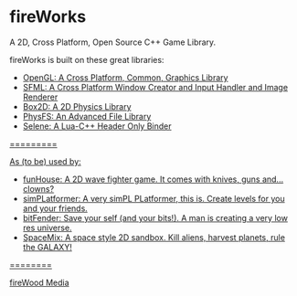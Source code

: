 fireWorks
=========
A 2D, Cross Platform, Open Source C++ Game Library.

fireWorks is built on these great libraries:
- <a href="http://opengl.org"> OpenGL: A Cross Platform, Common, Graphics Library
- <a href="http://sfml-dev.org"> SFML: A Cross Platform Window Creator and Input Handler and Image Renderer
- <a href="http://www.box2d.org"> Box2D: A 2D Physics Library
- <a href="http://icculus.org/physfs/"> PhysFS: An Advanced File Library
- <a href="https://github.com/jeremyong/Selene"> Selene: A Lua-C++ Header Only Binder

=========

As (to be) used by:

- funHouse:  A 2D wave fighter game.  It comes with knives, guns and... clowns?<br>
- simPLatformer:  A very simPL PLatformer, this is.  Create levels for you and your friends.<br>
- bitFender:  Save your self (and your bits!).  A man is creating a very low res universe.<br>
- SpaceMix:  A space style 2D sandbox.  Kill aliens, harvest planets, rule the GALAXY!<br>

========

fireWood Media
